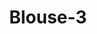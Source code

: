 ---
layout: women
meta: Cropped Lace Blouse
avail: In-Stock
details: Lace
material: 100% Polyester
size: Fits Small
measure: L 22" W 19"
feature: Lorem ipsum dolor sit amet, consectetur adipiscing elit. Pellentesque at arcu consequat, ultrices velit ac, convallis augue. Sed egestas odio ut felis malesuada, sit amet tempor.
cost: $20.00
title: Blouse-3
image: blouse-5.jpg
category: blouse
---